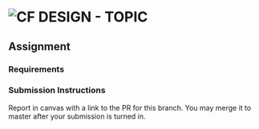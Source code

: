 ![CF](http://i.imgur.com/7v5ASc8.png) DESIGN - TOPIC
====================================================

## Assignment

### Requirements

### Submission Instructions
Report in canvas with a link to the PR for this branch.  You may merge it to master after your submission is turned in.

